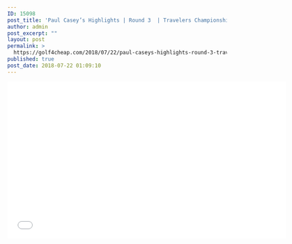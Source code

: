 ```yaml
---
ID: 15098
post_title: 'Paul Casey’s Highlights | Round 3  | Travelers Championship 2018'
author: admin
post_excerpt: ""
layout: post
permalink: >
  https://golf4cheap.com/2018/07/22/paul-caseys-highlights-round-3-travelers-championship-2018/
published: true
post_date: 2018-07-22 01:09:10
---
```

<iframe width="640" height="360" src="//www.youtube.com/embed/bdROpBpW3k0" frameborder="0" allow="autoplay; encrypted-media" allowfullscreen></iframe>